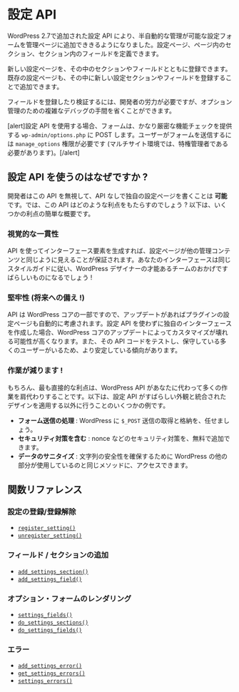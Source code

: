 <!--
# Settings API
-->

# 設定 API

<!--
The Settings API, added in WordPress 2.7, allows admin pages containing settings forms to be managed semi-automatically. It lets you define settings pages, sections within those pages and fields within the sections.
-->

WordPress 2.7で追加された設定 API により、半自動的な管理が可能な設定フォームを管理ページに追加でききるようになりました。設定ページ、ページ内のセクション、セクション内のフィールドを定義できます。

<!--
New settings pages can be registered along with sections and fields inside them. Existing settings pages can also be added to by registering new settings sections or fields inside of them.
-->

新しい設定ページを、その中のセクションやフィールドとともに登録できます。既存の設定ページも、その中に新しい設定セクションやフィールドを登録することで追加できます。

<!--
Organizing registration and validation of fields still requires some effort from developers, but avoids a lot of complex debugging of underlying options management.
-->

フィールドを登録したり検証するには、開発者の労力が必要ですが、オプション管理のための複雑なデバッグの手間を省くことができます。

<!--
[alert]When using the Settings API, the form POST to `wp-admin/options.php` which provides fairly strict capabilities checking. Users will need the `manage_options` capability (and in Multisite will have to be a Super Admin) to submit the form.[/alert]
-->

[alert]設定 API を使用する場合、フォームは、かなり厳密な機能チェックを提供する `wp-admin/options.php` に POST します。ユーザーがフォームを送信するには `manage_options` 権限が必要です (マルチサイト環境では、特権管理者である必要があります)。[/alert]

<!--
## Why Use the Setting API?
-->

## 設定 API を使うのはなぜですか ?

<!--
A developer _could_ ignore this API and write their own settings page without it. That begs the question, what benefit does this API bring to the table? Following is a quick rundown of some of the benefits.
-->

開発者はこの API を無視して、API なしで独自の設定ページを書くことは **可能** です。では、この API はどのような利点をもたらすのでしょう ? 以下は、いくつかの利点の簡単な概要です。

<!--
### Visual Consistency
-->

### 視覚的な一貫性

<!--
Using the API to generate your interface elements guarantees that your settings page will look like the rest of the administrative content. Your interface will follow the same styleguide and look like it belongs, and thanks to the talented team of WordPress designers, it'll look awesome!
-->

API を使ってインターフェース要素を生成すれば、設定ページが他の管理コンテンツと同じように見えることが保証されます。あなたのインターフェースは同じスタイルガイドに従い、WordPress デザイナーの才能あるチームのおかげですばらしいものになるでしょう !

<!--
### Robustness (Future-Proofing!)
-->

### 堅牢性 (将来への備え !)

<!--
Since the API is part of WordPress Core, any updates will automatically consider your plugin's settings page. If you make your own interface without using Setting API, WordPress Core updates are more likely to break your customizations. There is also a wider audience testing and maintaining that API code, so it will tend to be more stable.
-->

API は WordPress コアの一部ですので、アップデートがあればプラグインの設定ページも自動的に考慮されます。設定 API を使わずに独自のインターフェースを作成した場合、WordPress コアのアップデートによってカスタマイズが壊れる可能性が高くなります。また、その API コードをテストし、保守している多くのユーザーがいるため、より安定している傾向があります。

<!--
### Less Work!
-->

### 作業が減ります !

<!--
Of course the most immediate benefit is that the WordPress API does a lot of work for you under the hood. Here are a few examples of things the Settings API does besides applying an awesome-looking, integrated design.
-->

もちろん、最も直接的な利点は、WordPress API があなたに代わって多くの作業を肩代わりすることです。以下は、設定 API がすばらしい外観と統合されたデザインを適用する以外に行うことのいくつかの例です。

<!--
- **Handling Form Submissions**: Let WordPress handle retrieving and storing your `$_POST` submissions.
- **Include Security Measures**: You get extra security measures such as nonces, etc. for free.
- **Sanitizing Data**: You get access to the same methods that the rest of WordPress uses for ensuring strings are safe to use.
-->

- **フォーム送信の処理** : WordPress に `$_POST` 送信の取得と格納を、任せましょう。
- **セキュリティ対策を含む** : nonce などのセキュリティ対策を、無料で追加できます。
- **データのサニタイズ** : 文字列の安全性を確保するために WordPress の他の部分が使用しているのと同じメソッドに、アクセスできます。

<!--
## Function Reference
-->

## 関数リファレンス

<!--
### Setting Register/Unregister
-->

### 設定の登録/登録解除

<!--
- [`register_setting()`](https://developer.wordpress.org/reference/functions/register_setting/)
- [`unregister_setting()`](https://developer.wordpress.org/reference/functions/unregister_setting/)
-->

- [`register_setting()`](https://developer.wordpress.org/reference/functions/register_setting/)
- [`unregister_setting()`](https://developer.wordpress.org/reference/functions/unregister_setting/)

<!--
### Add Field/Section
-->

### フィールド / セクションの追加

<!--
- [`add_settings_section()`](https://developer.wordpress.org/reference/functions/add_settings_section/)
- [`add_settings_field()`](https://developer.wordpress.org/reference/functions/add_settings_field/)
-->

- [`add_settings_section()`](https://developer.wordpress.org/reference/functions/add_settings_section/)
- [`add_settings_field()`](https://developer.wordpress.org/reference/functions/add_settings_field/)

<!--
### Options Form Rendering
-->

### オプション・フォームのレンダリング

<!--
- [`settings_fields()`](https://developer.wordpress.org/reference/functions/settings_fields/)
- [`do_settings_sections()`](https://developer.wordpress.org/reference/functions/do_settings_sections/)
- [`do_settings_fields()`](https://developer.wordpress.org/reference/functions/do_settings_fields/)
-->

- [`settings_fields()`](https://developer.wordpress.org/reference/functions/settings_fields/)
- [`do_settings_sections()`](https://developer.wordpress.org/reference/functions/do_settings_sections/)
- [`do_settings_fields()`](https://developer.wordpress.org/reference/functions/do_settings_fields/)

<!--
### Errors
-->

### エラー

<!--
- [`add_settings_error()`](https://developer.wordpress.org/reference/functions/add_settings_error/)
- [`get_settings_errors()`](https://developer.wordpress.org/reference/functions/get_settings_errors/)
- [`settings_errors()`](https://developer.wordpress.org/reference/functions/settings_errors/)
-->

- [`add_settings_error()`](https://developer.wordpress.org/reference/functions/add_settings_error/)
- [`get_settings_errors()`](https://developer.wordpress.org/reference/functions/get_settings_errors/)
- [`settings_errors()`](https://developer.wordpress.org/reference/functions/settings_errors/)
